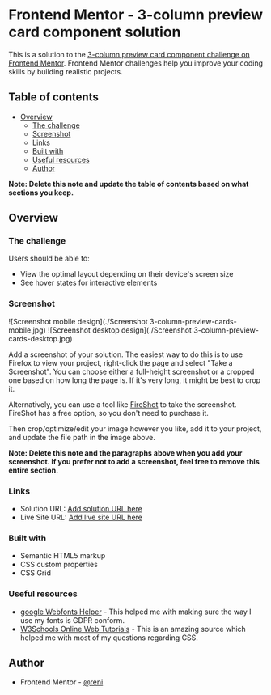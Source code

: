 # Frontend Mentor - 3-column preview card component solution

This is a solution to the [3-column preview card component challenge on Frontend Mentor](https://www.frontendmentor.io/challenges/3column-preview-card-component-pH92eAR2-). Frontend Mentor challenges help you improve your coding skills by building realistic projects.

## Table of contents

- [Overview](#overview)
  - [The challenge](#the-challenge)
  - [Screenshot](#screenshot)
  - [Links](#links)
  - [Built with](#built-with)
  - [Useful resources](#useful-resources)
  - [Author](#author)

**Note: Delete this note and update the table of contents based on what sections you keep.**

## Overview

### The challenge

Users should be able to:

- View the optimal layout depending on their device's screen size
- See hover states for interactive elements

### Screenshot

![Screenshot mobile design](./Screenshot 3-column-preview-cards-mobile.jpg)
![Screenshot desktop design](./Screenshot 3-column-preview-cards-desktop.jpg)

Add a screenshot of your solution. The easiest way to do this is to use Firefox to view your project, right-click the page and select "Take a Screenshot". You can choose either a full-height screenshot or a cropped one based on how long the page is. If it's very long, it might be best to crop it.

Alternatively, you can use a tool like [FireShot](https://getfireshot.com/) to take the screenshot. FireShot has a free option, so you don't need to purchase it.

Then crop/optimize/edit your image however you like, add it to your project, and update the file path in the image above.

**Note: Delete this note and the paragraphs above when you add your screenshot. If you prefer not to add a screenshot, feel free to remove this entire section.**

### Links

- Solution URL: [Add solution URL here](https://github.com/renikoulen/fm-3-column-preview-card-component-main.git)
- Live Site URL: [Add live site URL here](https://meek-biscochitos-2a3b30.netlify.app)

### Built with

- Semantic HTML5 markup
- CSS custom properties
- CSS Grid

### Useful resources

- [google Webfonts Helper](https://gwfh.mranftl.com/) - This helped me with making sure the way I use my fonts is GDPR conform.
- [W3Schools Online Web Tutorials](https://www.w3schools.com) - This is an amazing source which helped me with most of my questions regarding CSS.

## Author

- Frontend Mentor - [@reni](https://www.frontendmentor.io/profile/yourusername)
